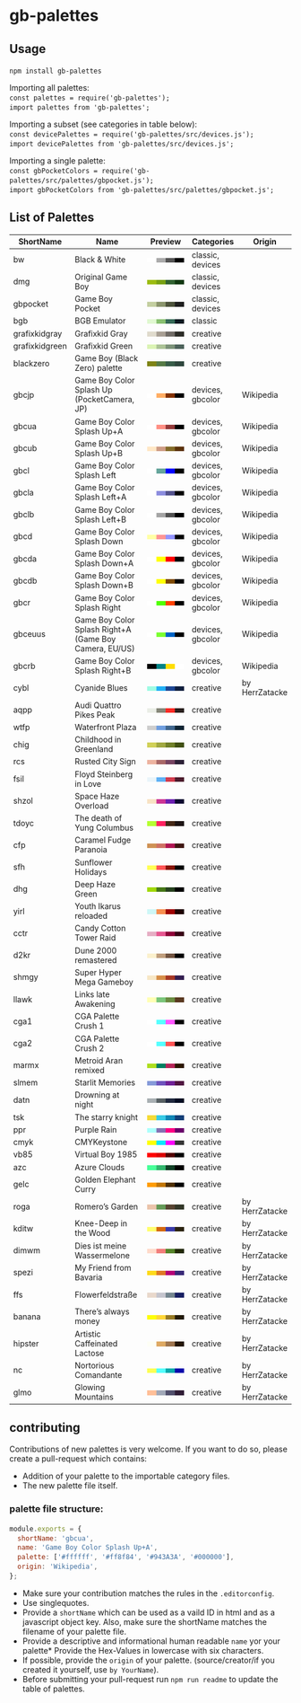 # gb-palettes

## Usage
`npm install gb-palettes`

Importing all palettes:  
`const palettes = require('gb-palettes');`  
`import palettes from 'gb-palettes';`  

Importing a subset (see categories in table below):  
`const devicePalettes = require('gb-palettes/src/devices.js');`  
`import devicePalettes from 'gb-palettes/src/devices.js';`  

Importing a single palette:  
`const gbPocketColors = require('gb-palettes/src/palettes/gbpocket.js');`  
`import gbPocketColors from 'gb-palettes/src/palettes/gbpocket.js';`  

## List of Palettes
<!-- LIST_START -->
| ShortName | Name | Preview | Categories | Origin |
|---|---|---|---|---|
| bw | Black & White | ![bw](previews/bw.svg "Palette: bw") | classic, devices |  |
| dmg | Original Game Boy | ![dmg](previews/dmg.svg "Palette: dmg") | classic, devices |  |
| gbpocket | Game Boy Pocket | ![gbpocket](previews/gbpocket.svg "Palette: gbpocket") | classic, devices |  |
| bgb | BGB Emulator | ![bgb](previews/bgb.svg "Palette: bgb") | classic |  |
| grafixkidgray | Grafixkid Gray | ![grafixkidgray](previews/grafixkidgray.svg "Palette: grafixkidgray") | creative |  |
| grafixkidgreen | Grafixkid Green | ![grafixkidgreen](previews/grafixkidgreen.svg "Palette: grafixkidgreen") | creative |  |
| blackzero | Game Boy (Black Zero) palette | ![blackzero](previews/blackzero.svg "Palette: blackzero") | creative |  |
| gbcjp | Game Boy Color Splash Up (PocketCamera, JP) | ![gbcjp](previews/gbcjp.svg "Palette: gbcjp") | devices, gbcolor | Wikipedia |
| gbcua | Game Boy Color Splash Up+A | ![gbcua](previews/gbcua.svg "Palette: gbcua") | devices, gbcolor | Wikipedia |
| gbcub | Game Boy Color Splash Up+B | ![gbcub](previews/gbcub.svg "Palette: gbcub") | devices, gbcolor | Wikipedia |
| gbcl | Game Boy Color Splash Left | ![gbcl](previews/gbcl.svg "Palette: gbcl") | devices, gbcolor | Wikipedia |
| gbcla | Game Boy Color Splash Left+A | ![gbcla](previews/gbcla.svg "Palette: gbcla") | devices, gbcolor | Wikipedia |
| gbclb | Game Boy Color Splash Left+B | ![gbclb](previews/gbclb.svg "Palette: gbclb") | devices, gbcolor | Wikipedia |
| gbcd | Game Boy Color Splash Down | ![gbcd](previews/gbcd.svg "Palette: gbcd") | devices, gbcolor | Wikipedia |
| gbcda | Game Boy Color Splash Down+A | ![gbcda](previews/gbcda.svg "Palette: gbcda") | devices, gbcolor | Wikipedia |
| gbcdb | Game Boy Color Splash Down+B | ![gbcdb](previews/gbcdb.svg "Palette: gbcdb") | devices, gbcolor | Wikipedia |
| gbcr | Game Boy Color Splash Right | ![gbcr](previews/gbcr.svg "Palette: gbcr") | devices, gbcolor | Wikipedia |
| gbceuus | Game Boy Color Splash Right+A (Game Boy Camera, EU/US) | ![gbceuus](previews/gbceuus.svg "Palette: gbceuus") | devices, gbcolor | Wikipedia |
| gbcrb | Game Boy Color Splash Right+B | ![gbcrb](previews/gbcrb.svg "Palette: gbcrb") | devices, gbcolor | Wikipedia |
| cybl | Cyanide Blues | ![cybl](previews/cybl.svg "Palette: cybl") | creative | by HerrZatacke |
| aqpp | Audi Quattro Pikes Peak | ![aqpp](previews/aqpp.svg "Palette: aqpp") | creative |  |
| wtfp | Waterfront Plaza | ![wtfp](previews/wtfp.svg "Palette: wtfp") | creative |  |
| chig | Childhood in Greenland | ![chig](previews/chig.svg "Palette: chig") | creative |  |
| rcs | Rusted City Sign | ![rcs](previews/rcs.svg "Palette: rcs") | creative |  |
| fsil | Floyd Steinberg in Love | ![fsil](previews/fsil.svg "Palette: fsil") | creative |  |
| shzol | Space Haze Overload | ![shzol](previews/shzol.svg "Palette: shzol") | creative |  |
| tdoyc | The death of Yung Columbus | ![tdoyc](previews/tdoyc.svg "Palette: tdoyc") | creative |  |
| cfp | Caramel Fudge Paranoia | ![cfp](previews/cfp.svg "Palette: cfp") | creative |  |
| sfh | Sunflower Holidays | ![sfh](previews/sfh.svg "Palette: sfh") | creative |  |
| dhg | Deep Haze Green | ![dhg](previews/dhg.svg "Palette: dhg") | creative |  |
| yirl | Youth Ikarus reloaded | ![yirl](previews/yirl.svg "Palette: yirl") | creative |  |
| cctr | Candy Cotton Tower Raid | ![cctr](previews/cctr.svg "Palette: cctr") | creative |  |
| d2kr | Dune 2000 remastered | ![d2kr](previews/d2kr.svg "Palette: d2kr") | creative |  |
| shmgy | Super Hyper Mega Gameboy | ![shmgy](previews/shmgy.svg "Palette: shmgy") | creative |  |
| llawk | Links late Awakening | ![llawk](previews/llawk.svg "Palette: llawk") | creative |  |
| cga1 | CGA Palette Crush 1 | ![cga1](previews/cga1.svg "Palette: cga1") | creative |  |
| cga2 | CGA Palette Crush 2 | ![cga2](previews/cga2.svg "Palette: cga2") | creative |  |
| marmx | Metroid Aran remixed | ![marmx](previews/marmx.svg "Palette: marmx") | creative |  |
| slmem | Starlit Memories | ![slmem](previews/slmem.svg "Palette: slmem") | creative |  |
| datn | Drowning at night | ![datn](previews/datn.svg "Palette: datn") | creative |  |
| tsk | The starry knight | ![tsk](previews/tsk.svg "Palette: tsk") | creative |  |
| ppr | Purple Rain | ![ppr](previews/ppr.svg "Palette: ppr") | creative |  |
| cmyk | CMYKeystone | ![cmyk](previews/cmyk.svg "Palette: cmyk") | creative |  |
| vb85 | Virtual Boy 1985 | ![vb85](previews/vb85.svg "Palette: vb85") | creative |  |
| azc | Azure Clouds | ![azc](previews/azc.svg "Palette: azc") | creative |  |
| gelc | Golden Elephant Curry | ![gelc](previews/gelc.svg "Palette: gelc") | creative |  |
| roga | Romero’s Garden | ![roga](previews/roga.svg "Palette: roga") | creative | by HerrZatacke |
| kditw | Knee-Deep in the Wood | ![kditw](previews/kditw.svg "Palette: kditw") | creative | by HerrZatacke |
| dimwm | Dies ist meine Wassermelone | ![dimwm](previews/dimwm.svg "Palette: dimwm") | creative | by HerrZatacke |
| spezi | My Friend from Bavaria | ![spezi](previews/spezi.svg "Palette: spezi") | creative | by HerrZatacke |
| ffs | Flowerfeldstraße | ![ffs](previews/ffs.svg "Palette: ffs") | creative | by HerrZatacke |
| banana | There’s always money | ![banana](previews/banana.svg "Palette: banana") | creative | by HerrZatacke |
| hipster | Artistic Caffeinated Lactose | ![hipster](previews/hipster.svg "Palette: hipster") | creative | by HerrZatacke |
| nc | Nortorious Comandante | ![nc](previews/nc.svg "Palette: nc") | creative | by HerrZatacke |
| glmo | Glowing Mountains | ![glmo](previews/glmo.svg "Palette: glmo") | creative | by HerrZatacke |
<!-- LIST_END -->

## contributing
Contributions of new palettes is very welcome. If you want to do so, please create a pull-request which contains:
* Addition of your palette to the importable category files.
* The new palette file itself.

### palette file structure:
``` javascript
module.exports = {
  shortName: 'gbcua',
  name: 'Game Boy Color Splash Up+A',
  palette: ['#ffffff', '#ff8f84', '#943A3A', '#000000'],
  origin: 'Wikipedia',
};
```
* Make sure your contribution matches the rules in the `.editorconfig`.
* Use singlequotes.
* Provide a `shortName` which can be used as a vaild ID in html and as a javascript object key. Also, make sure the shortName matches the filename of your palette file.
* Provide a descriptive and informational human readable `name` yor your palette* Provide the Hex-Values in lowercase with six characters.
* If possible, provide the `origin` of your palette. (source/creator/if you created it yourself, use `by YourName`).
* Before submitting your pull-request run `npm run readme` to update the table of palettes.
